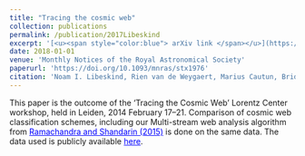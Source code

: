 ```yaml
---
title: "Tracing the cosmic web"
collection: publications
permalink: /publication/2017Libeskind
excerpt: '[<u><span style="color:blue"> arXiv link </span></u>](https://arxiv.org/abs/1705.03021)'
date: 2018-01-01
venue: 'Monthly Notices of the Royal Astronomical Society'
paperurl: 'https://doi.org/10.1093/mnras/stx1976'
citation: 'Noam I. Libeskind, Rien van de Weygaert, Marius Cautun, Bridget Falck, Elmo Tempel, Tom Abel, Mehmet Alpaslan, Miguel A. Aragón-Calvo, Jaime E. Forero-Romero, Roberto Gonzalez, Stefan Gottlöber, Oliver Hahn, Wojciech A. Hellwing, Yehuda Hoffman, Bernard J. T. Jones, Francisco Kitaura, Alexander Knebe, Serena Manti, Mark Neyrinck, Sebastián E. Nuza, Nelson Padilla, Erwin Platen, <b> Nesar Ramachandra </b>, Aaron Robotham, Enn Saar, Sergei Shandarin, Matthias Steinmetz, Radu S. Stoica, Thierry Sousbie, Gustavo Yepes; Tracing the cosmic web, <i> Monthly Notices of the Royal Astronomical Society </i>, Volume 473, Issue 1, 1 January 2018, Pages 1195–1217'
---
```


This paper is the outcome of the ‘Tracing the Cosmic Web’ Lorentz Center workshop, held in Leiden, 2014 February 17–21. Comparison of cosmic web classification schemes, including our Multi-stream web analysis algorithm from <a href="https://arxiv.org/abs/1412.7768" style="color:blue">Ramachandra and Shandarin (2015)</a> is done on the same data. The data used is publicly available <a href="https://data.aip.de/tracingthecosmicweb/" style="color:blue">here</a>.
